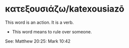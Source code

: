 # κατεξουσιάζω/katexousiazō
This word is an action. It is a verb.

* This word means to rule over someone. 

See: Matthew 20:25: Mark 10:42
